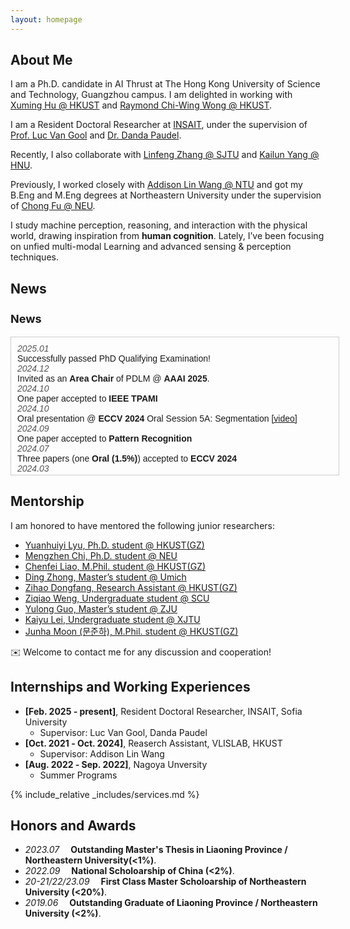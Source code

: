 ```yaml
---
layout: homepage
---
```



## About Me
I am a Ph.D. candidate in AI Thrust at The Hong Kong University of Science and Technology, Guangzhou campus. I am delighted in working with [Xuming Hu @ HKUST](https://xuminghu.github.io/) and [Raymond Chi-Wing Wong @ HKUST](https://www.cse.ust.hk/~raywong/). 

I am a Resident Doctoral Researcher at [INSAIT](https://insait.ai/), under the supervision of [Prof. Luc Van Gool](https://insait.ai/prof-luc-van-gool/) and [Dr. Danda Paudel](https://insait.ai/dr-danda-paudel/).

Recently, I also collaborate with [Linfeng Zhang @ SJTU](http://www.zhanglinfeng.tech/) and [Kailun Yang @ HNU](https://www.yangkailun.com/).

Previously, I worked closely with [Addison Lin Wang @ NTU](https://scholar.google.com.hk/citations?user=SReb2csAAAAJ&hl=zh-CN) and got my B.Eng and M.Eng degrees at Northeastern University under the supervision of [Chong Fu @ NEU](https://scholar.google.com.hk/citations?user=xq76xEMAAAAJ&hl=zh-CN).

I study machine perception, reasoning, and interaction with the physical world, drawing inspiration from **human cognition**. Lately, I’ve been focusing on unfied multi-modal Learning and advanced sensing & perception techniques. 


## News 
<html lang="en">
<head>
  <meta charset="UTF-8">
  <meta name="viewport" content="width=device-width, initial-scale=1.0">
  <style>
    /* 容器样式 */
    .news-container {
      width: 100%;
      max-height: 200px; /* 可以根据需要调整窗口的高度 */
      overflow-y: auto;  /* 垂直滚动 */
      border: 1px solid #ccc; /* 可选边框样式 */
      padding: 10px;
      font-family: Arial, sans-serif;
    }

    /* 新闻条目的样式 */
    .news-item {
      margin-bottom: 10px;
      padding: 5px;
      background-color: #f9f9f9;
      border-left: 5px solid #007bff; /* 可选的左侧条纹 */
    }

    /* 日期样式 */
    .news-date {
      font-style: italic;
      color: #555;
    }

    /* 设置标题样式 */
    h3 {
      font-size: 18px;
    }
  </style>
</head>
<body>

  <h3>News</h3>
  <div class="news-container">
    <div class="news-item">
      <div class="news-date">2025.01</div>
      <div>Successfully passed PhD Qualifying Examination!</div>
    </div>
    <div class="news-item">
      <div class="news-date">2024.12</div>
      <div>Invited as an <strong>Area Chair</strong> of PDLM @ <strong>AAAI 2025</strong>.</div>
    </div>
    <div class="news-item">
      <div class="news-date">2024.10</div>
      <div>One paper accepted to <strong>IEEE TPAMI</strong></div>
    </div>
    <div class="news-item">
      <div class="news-date">2024.10</div>
      <div>Oral presentation @ <strong>ECCV 2024</strong> Oral Session 5A: Segmentation <a href="https://eccv.ecva.net/virtual/2024/session/103" target="_blank">[video]</a></div>
    </div>
    <div class="news-item">
      <div class="news-date">2024.09</div>
      <div>One paper accepted to <strong>Pattern Recognition</strong></div>
    </div>
    <div class="news-item">
      <div class="news-date">2024.07</div>
      <div>Three papers (one <strong>Oral (1.5%)</strong>) accepted to <strong>ECCV 2024</strong></div>
    </div>
    <div class="news-item">
      <div class="news-date">2024.03</div>
      <div>One paper accepted to <strong>IEEE CAI 2024</strong></div>
    </div>
    <div class="news-item">
      <div class="news-date">2024.03</div>
      <div>One paper accepted to <strong>Pattern Recognition</strong></div>
    </div>
    <div class="news-item">
      <div class="news-date">2024.03</div>
      <div>Five papers (one <strong>Highlight (2.8%)</strong>) accepted to <strong>CVPR 2024</strong></div>
    </div>
    <div class="news-item">
      <div class="news-date">2024.02</div>
      <div>Two papers accepted to <strong>ICRA 2024</strong></div>
    </div>
    <div class="news-item">
      <div class="news-date">2023.07</div>
      <div>Two papers accepted to <strong>ICCV 2023</strong></div>
    </div>
    <div class="news-item">
      <div class="news-date">2023.03</div>
      <div>One paper accepted to <strong>CVPR 2023</strong></div>
    </div>
  </div>

</body>
</html>

  
## Mentorship
I am honored to have mentored the following junior researchers:
- [Yuanhuiyi Lyu, Ph.D. student @ HKUST(GZ)](https://qc-ly.github.io/)  
- [Mengzhen Chi, Ph.D. student @ NEU]()  
- [Chenfei Liao, M.Phil. student @ HKUST(GZ)](https://scholar.google.com.hk/citations?user=2ZlT5o0AAAAJ&hl=zh-CN&oi=ao)  
- [Ding Zhong, Master’s student @ Umich](https://scholar.google.com.hk/citations?hl=zh-CN&user=927Gr88AAAAJ)  
- [Zihao Dongfang, Research Assistant @ HKUST(GZ)]()  
- [Ziqiao Weng, Undergraduate student @ SCU]()  
- [Yulong Guo, Master’s student @ ZJU]()  
- [Kaiyu Lei, Undergraduate student @ XJTU]()  
- [Junha Moon (문준하), M.Phil. student @ HKUST(GZ)]()
  
✉️ Welcome to contact me for any discussion and cooperation!


## Internships and Working Experiences

- **[Feb. 2025 ‑ present]**, Resident Doctoral Researcher, INSAIT, Sofia University
  - Supervisor: Luc Van Gool, Danda Paudel
- **[Oct. 2021 ‑ Oct. 2024]**, Reaserch Assistant, VLISLAB, HKUST
  - Supervisor: Addison Lin Wang
- **[Aug. 2022 ‑ Sep. 2022]**, Nagoya Unversity
  - Summer Programs

{% include_relative _includes/services.md %}


## Honors and Awards
- *2023.07* &emsp;**Outstanding Master's Thesis in Liaoning Province / Northeastern University(<1%)**. 
- *2022.09* &emsp;**National Scholoarship of China (<2%)**. 
- *20-21/22/23.09* &emsp;**First Class Master Scholoarship of Northeastern University (<20%)**. 
- *2019.06* &emsp;**Outstanding Graduate of Liaoning Province / Northeastern University (<2%)**. 

<script type='text/javascript' id='clustrmaps' src='//cdn.clustrmaps.com/map_v2.js?cl=080808&w=a&t=tt&d=zrl7WjzBxF_qKC05N5OneNhjFigQ9jPab4GJHSWvjkI&co=ffffff&cmo=3acc3a&cmn=ff5353&ct=808080'></script>

